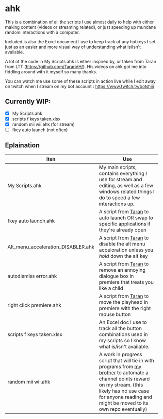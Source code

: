 # ahk

This is a combination of all the scripts I use almost daily to help with either making content (videos or streaming related), or just speeding up mundane random interactions with a computer.

Included is also the Excel document I use to keep track of any hotkeys I set, just as an easier and more visual way of understanding what is/isn't available.

A lot of the code in My Scripts.ahk is either inspired by, or taken from Taran from LTT (https://github.com/TaranVH/). His videos on ahk got me into fiddling around with it myself so many thanks.

You can watch me use some of these scripts in action live while I edit away on  twitch when I stream on my bot account : https://www.twitch.tv/botshiii

## Currently WIP:
- [X] My Scripts.ahk
- [X] scripts f keys taken.xlsx
- [X] random mii wii.ahk (for stream)
- [ ] fkey auto launch (not often)

## Eplaination
Iten | Use
------------ | -------------
My Scripts.ahk | My main scripts, contains everything I use for stream and editing, as well as a few windows related things I do to speed a few interactions up.
fkey auto launch.ahk | A script from [Taran](https://github.com/TaranVH/) to auto launch OR swap to specific applications if they're already open
Alt_menu_acceleration_DISABLER.ahk | A script from [Taran](https://github.com/TaranVH/) to disable the alt menu acceloration unless you _hold_ down the alt key
autodismiss error.ahk | A script from [Taran](https://github.com/TaranVH/) to remove an annoying dialogue box in premiere that treats you like a child
right click premiere.ahk | A script from [Taran](https://github.com/TaranVH/) to move the playhead in premiere with the right mouse button
scripts f keys taken.xlsx | An Excel doc I use to track all the button combinations used in my scripts so I know what is/isn't available.
random mii wii.ahk | A work in progress script that will tie in with programs from [my brother](https://github.com/timetravelpenguin) to automate a channel points reward on my stream. (this likely has no use case for anyone reading and might be moved to its own repo eventually)

